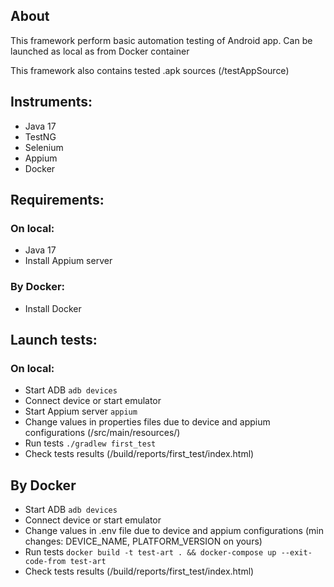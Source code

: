 ## About
This framework perform basic automation testing of Android app. Can be launched as local as from Docker container

This framework also contains tested .apk sources (/testAppSource)
## Instruments:
* Java 17
* TestNG
* Selenium
* Appium
* Docker
## Requirements:
### On local:
* Java 17
* Install Appium server
### By Docker:
* Install Docker
## Launch tests:
### On local:
* Start ADB `adb devices`
* Connect device or start emulator
* Start Appium server `appium`
* Change values in properties files due to device and appium configurations (/src/main/resources/) 
* Run tests `./gradlew first_test`
* Check tests results (/build/reports/first_test/index.html)
## By Docker
* Start ADB `adb devices`
* Connect device or start emulator
* Change values in .env file due to device and appium configurations (min changes: DEVICE_NAME, PLATFORM_VERSION on yours)
* Run tests `docker build -t test-art . && docker-compose up --exit-code-from test-art`
* Check tests results (/build/reports/first_test/index.html)